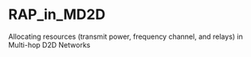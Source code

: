 # RAP_in_MD2D
Allocating resources (transmit power, frequency channel, and relays) in Multi-hop D2D Networks
